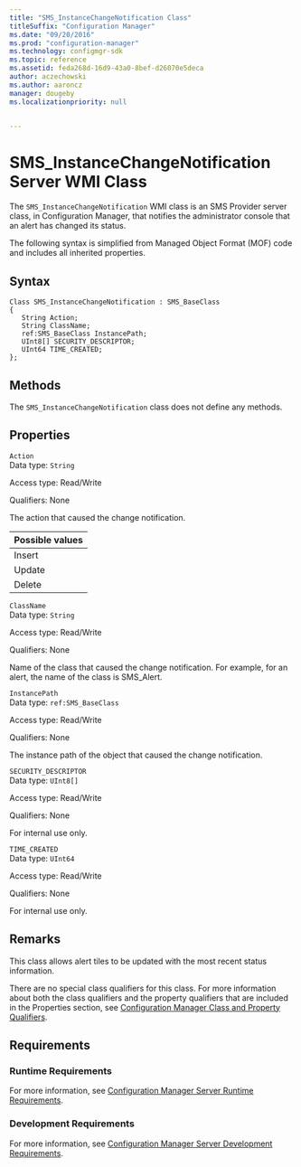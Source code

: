 ```yaml
---
title: "SMS_InstanceChangeNotification Class"
titleSuffix: "Configuration Manager"
ms.date: "09/20/2016"
ms.prod: "configuration-manager"
ms.technology: configmgr-sdk
ms.topic: reference
ms.assetid: feda268d-16d9-43a0-8bef-d26070e5deca
author: aczechowski
ms.author: aaroncz
manager: dougeby
ms.localizationpriority: null


---
```

# SMS_InstanceChangeNotification Server WMI Class
The `SMS_InstanceChangeNotification` WMI class is an SMS Provider server class, in Configuration Manager, that notifies the administrator console that an alert has changed its status.  

 The following syntax is simplified from Managed Object Format (MOF) code and includes all inherited properties.  

## Syntax  

```  
Class SMS_InstanceChangeNotification : SMS_BaseClass  
{  
   String Action;  
   String ClassName;   
   ref:SMS_BaseClass InstancePath;  
   UInt8[] SECURITY_DESCRIPTOR;  
   UInt64 TIME_CREATED;  
};  
```  

## Methods  
 The `SMS_InstanceChangeNotification` class does not define any methods.  

## Properties  
 `Action`  
 Data type: `String`  

 Access type: Read/Write  

 Qualifiers: None  

 The action that caused the change notification.  

|Possible values|  
|----|  
|Insert|  
|Update|  
|Delete|  

 `ClassName`  
 Data type: `String`  

 Access type: Read/Write  

 Qualifiers: None  

 Name of the class that caused the change notification. For example, for an alert, the name of the class is SMS_Alert.  

 `InstancePath`  
 Data type: `ref:SMS_BaseClass`  

 Access type: Read/Write  

 Qualifiers: None  

 The instance path of the object that caused the change notification.  

 `SECURITY_DESCRIPTOR`  
 Data type: `UInt8[]`  

 Access type: Read/Write  

 Qualifiers: None  

 For internal use only.  

 `TIME_CREATED`  
 Data type: `UInt64`  

 Access type: Read/Write  

 Qualifiers: None  

 For internal use only.  

## Remarks  
 This class allows alert tiles to be updated with the most recent status information.  

 There are no special class qualifiers for this class. For more information about both the class qualifiers and the property qualifiers that are included in the Properties section, see [Configuration Manager Class and Property Qualifiers](../../../../../develop/reference/misc/class-and-property-qualifiers.md).  

## Requirements  

### Runtime Requirements  
 For more information, see [Configuration Manager Server Runtime Requirements](../../../../../develop/core/reqs/server-runtime-requirements.md).  

### Development Requirements  
 For more information, see [Configuration Manager Server Development Requirements](../../../../../develop/core/reqs/server-development-requirements.md).  
